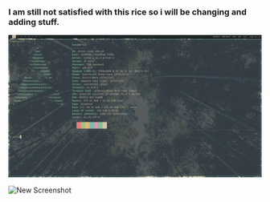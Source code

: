 ### I am still not satisfied with this rice so i will be changing and adding stuff. 

![Old Screenshot](./2025-09-06-193530_1920x1080_scrot.png)

![New Screenshot](./2025-09-09-223603_1920x1080_scrot.png])
